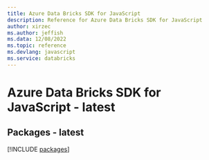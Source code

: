```yaml
---
title: Azure Data Bricks SDK for JavaScript
description: Reference for Azure Data Bricks SDK for JavaScript
author: xirzec
ms.author: jeffish
ms.data: 12/08/2022
ms.topic: reference
ms.devlang: javascript
ms.service: databricks
---
```

# Azure Data Bricks SDK for JavaScript - latest
## Packages - latest
[!INCLUDE [packages](data-bricks-index.md)]